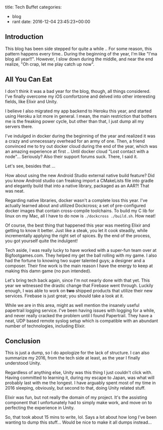 title: Tech Buffet
categories:
- blog
- rant
date: 2016-12-04 23:45:23+00:00

## Introduction

This blog has been side stepped for quite a while .. For some reason, this pattern happens every time.. During the beginning of the year, I'm like "I'ma blog all year!!". However, I slow down during the middle, and near the end realize, "Oh crap, let me play catch up now".

## All You Can Eat

I don't think it was a bad year for the blog, though, all things considered. I've finally overcome my iOS comfortzone and delved into other interesting fields, like Elixir and Unity.

I believe I also migrated my app backend to Heroku this year, and started using Heroku a lot more in general. I mean, the main restriction that bothers me is the freaking power cycle, but other than that, I just dump all my servers there.

I've indulged in docker during the beginning of the year and realized it was a crazy and unnecessary overhead for an army of one. Then, a friend convinced me to try out docker cloud during the end of the year, which was an amazing experience at first .. Until docker cloud "Lost contact with a node"... Seriously? Also their support forums suck. There, I said it.

Let's see, besides that ... 

How about using the new Android Studio external native build feature? Did you know Android studio can freaking import a CMakeLists file into gradle and elegantly build that into a native library, packaged as an AAR?! That was neat.

Regarding native libraries, docker wasn't a complete loss this year. I've actually learned about and utilized Dockcross; a set of pre-configured docker images that contain cross-compile toolchains. To build my C lib for linux on my Mac, all I have to do now is `./dockcross ./build.sh`. How neat!

Of course, the best thing that happened this year was meeting Elixir and getting to know it better. Just like a steak, you let it cook steadily, while incrementally applying the right set of spices. By the end of the process, you got yourself quite the indulgent!

Tech aside, I was really lucky to have worked with a super-fun team over at Bigfootgames.com. They helped my get the ball rolling with my game. I also had the fortune to knowing two super talented guys; a designer and a composer. Their fine work is the main reason I have the energy to keep at making this damn game (no pun intended).

Let's bring tech back again, since I'm not nearly done with that yet. This year we witnessed the drastic change that Firebase went through. Luckily enough, I was able to work on __two__ shipped products that utilize their new services. Firebase is just great; you should take a look at it.

While we are in this area, might as well mention the insanely useful papertrail logging service. I've been having issues with logging for a while, and never really cracked the problem until I found Papertrail. They have a neat, UDP based remote syslog setup which is compatible with an abundant number of technologies, including Elixir.

## Conclusion

This is just a dump, so I do apologize for the lack of structure. I can also summarize my 2016, from the tech side at least, as the year I finally understood Unity.

Regardless of anything else, Unity was this thing I just couldn't click with. Having committed to learning it, during my escape to Japan, was what will probably last with me the longest. I have arguably spent most of my time in 2016 sleeping, obviously, but second to that, doing Unity related stuff.

Elixir was fun, but not really the domain of my project. It's the assisting component that I unfortunately had to simply make work, and move on to perfecting the experience in Unity.

So, that took about 15 mins to write, lol. Says a lot about how long I've been wanting to dump this stuff... Would be nice to make it all dumps instead...
